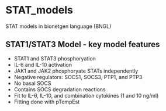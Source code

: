 # STAT_models
STAT models in bionetgen language (BNGL)

## STAT1/STAT3 Model - key model features
- STAT1 and STAT3 phosphoryation
- IL-6 and IL-10 activation
- JAK1 and JAK2 phosphoryate STATs independently
- Negative regulators: SOCS1, SOCS3, PTP1, and PTP3
- No basal SOCS
- Contains SOCS degradation reactions
- Fit to IL-6, IL-10, and combination cytokines (1 and 10 ng/ml)
- Fitting done with pTempEst

